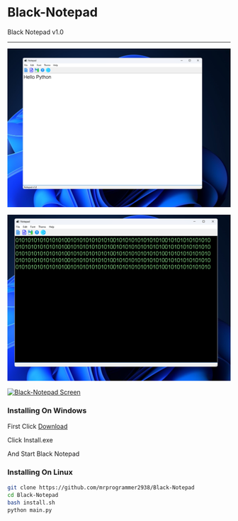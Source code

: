 # Black-Notepad
Black Notepad v1.0
<hr>

[![Black-Notepad Screen](https://github.com/mrprogrammer2938/Black-Notepad/blob/master/Scr/black-noterpad-scr3.jpg "Black-Notepad")](https://github.com/mrprogrammer2938/Black-Notepad)

[![Black-Notepad Screen](https://github.com/mrprogrammer2938/Black-Notepad/blob/master/Scr/black-noterpad-scr2.jpg "Black-Notepad")](https://github.com/mrprogrammer2938/Black-Notepad)

[![Black-Notepad Screen](https://github.com/mrprogrammer2938/Black-Notepad/blob/master/Scr/black-noterpad-scr1.jpg "Black-Notepad")](https://github.com/mrprogrammer2938/Black-Notepad)

### Installing On Windows

First Click [Download](https://github.com/mrprogrammer2938/Black-Notepad/releases/download/v1.0/Install.exe)

Click Install.exe

And Start Black Notepad


### Installing On Linux
``` bash
git clone https://github.com/mrprogrammer2938/Black-Notepad
cd Black-Notepad
bash install.sh
python main.py
```

<br>
